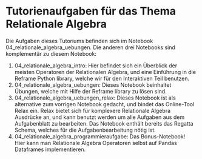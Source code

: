 # Tutorienaufgaben für das Thema Relationale Algebra

Die Aufgaben dieses Tutoriums befinden sich im Notebook 04_relationale_algebra_uebungen. Die anderen drei Notebooks sind komplementär zu diesem Notebook:


1. 04_relationale_algebra_intro: Hier befindet sich ein Überblick der meisten Operatoren der Relationalen Algebra, und eine Einführung in die Reframe Python library, welche wir für den Interaktiven Teil benutzen.
1. 04_relationale_algebra_uebungen: Dieses Notebook beinhaltet Übungen, welche mit Hilfe der Reframe library zu lösen sind.
1. 04_relationale_algebra_uebungen_relax: Dieses Notebook ist als alternative zum vorrigen Notebook gedacht, und bindet das Online-Tool Relax ein. Relax bietet sich für komplexere Relationale Algebra Ausdrücke an, und kann benutzt werden um alle Aufgaben aus dem Aufgabenblatt zu bearbeiten. Das Notebook enthält bereits das Regatta Schema, welches für die Aufgabenbearbeitung nötig ist.
1. 04_relationale_algebra_programmieraufgabe: Das Bonus-Notebook! Hier kann man Relationale Algebra Operatoren selbst auf Pandas Dataframes implementieren.
